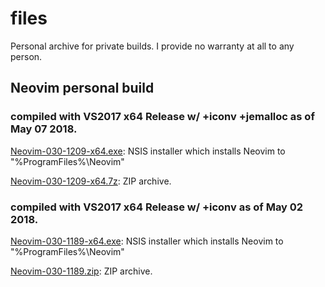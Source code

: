 # files
Personal archive for private builds.
I provide no warranty at all to any person.

## Neovim personal build

### compiled with VS2017 x64 Release w/ +iconv +jemalloc as of May 07 2018.

<a href="https://github.com/chiyof/files/blob/master/Neovim-030-1209-x64.exe">Neovim-030-1209-x64.exe</a>: NSIS installer which installs Neovim to "%ProgramFiles%\Neovim"

<a href="https://github.com/chiyof/files/blob/master/Neovim-030-1209.7z">Neovim-030-1209-x64.7z</a>: ZIP archive.

### compiled with VS2017 x64 Release w/ +iconv as of May 02 2018.

<a href="https://github.com/chiyof/files/blob/master/Neovim-030-1189-x64.exe">Neovim-030-1189-x64.exe</a>: NSIS installer which installs Neovim to "%ProgramFiles%\Neovim"

<a href="https://github.com/chiyof/files/blob/master/Neovim-030-1189.zip">Neovim-030-1189.zip</a>: ZIP archive.
